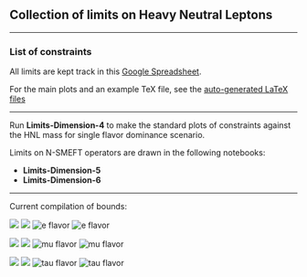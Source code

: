 ## Collection of limits on Heavy Neutral Leptons

---
### List of constraints

All limits are kept track in this [Google Spreadsheet](https://docs.google.com/spreadsheets/d/1WAbk-k_mcgMyzQ3fg5BhnWdYY-tq8OJ9IRLNqzQXgJ8/edit?usp=sharing).

For the main plots and an example TeX file, see the [auto-generated LaTeX files](https://github.com/mhostert/LimitsHNL/blob/main/tex_files/)

---

Run **Limits-Dimension-4** to make the standard plots of constraints against the HNL mass for single flavor dominance scenario.

Limits on N-SMEFT operators are drawn in the following notebooks:
   * **Limits-Dimension-5**
   * **Limits-Dimension-6**

---

Current compilation of bounds:


[<img src="https://render.githubusercontent.com/render/math?math=\color{black}{|U_{e N}|^2}">](https://github.com/mhostert/N-SMEFT-Limits/blob/main/plots/mixing/UeN_majorana.png#gh-light-mode-only)
[<img src="https://render.githubusercontent.com/render/math?math=\color{white}{|U_{e N}|^2}">](https://github.com/mhostert/N-SMEFT-Limits/blob/main/plots/mixing/UeN_majorana.png#gh-dark-mode-only)
![e flavor](https://github.com/mhostert/N-SMEFT-Limits/blob/main/plots/mixing/UeN_majorana.png#gh-light-mode-only)
![e flavor](https://github.com/mhostert/N-SMEFT-Limits/blob/main/plots/mixing/UeN_majorana_white.png#gh-dark-mode-only)

[<img src="https://render.githubusercontent.com/render/math?math=\color{black}{|U_{\mu N}|^2}">](https://github.com/mhostert/LimitsHNL/blob/main/plots/UmuN_nf03.pdf#gh-light-mode-only)
[<img src="https://render.githubusercontent.com/render/math?math=\color{white}{|U_{\mu N}|^2}">](https://github.com/mhostert/LimitsHNL/blob/main/plots/UmuN_nf03.pdf#gh-dark-mode-only)
![mu flavor](https://github.com/mhostert/LimitsHNL/blob/main/plots/UmuN_nf03.png#gh-light-mode-only)
![mu flavor](https://github.com/mhostert/LimitsHNL/blob/main/plots/UmuN_nf03_white.png#gh-dark-mode-only)

[<img src="https://render.githubusercontent.com/render/math?math=\color{black}{|U_{\tau N}|^2}">](https://github.com/mhostert/LimitsHNL/blob/main/plots/UtauN_nf03.pdfg#gh-light-mode-only)
[<img src="https://render.githubusercontent.com/render/math?math=\color{white}{|U_{\tau N}|^2}">](https://github.com/mhostert/LimitsHNL/blob/main/plots/UtauN_nf03.pdfg#gh-dark-mode-only)
![tau flavor](https://github.com/mhostert/LimitsHNL/blob/main/plots/UtauN_nf03.png#gh-light-mode-only)
![tau flavor](https://github.com/mhostert/LimitsHNL/blob/main/plots/UtauN_nf03_white.png#gh-dark-mode-only)

